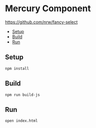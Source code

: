 # Mercury Component

https://github.com/nrw/fancy-select

* [Setup](#setup)
* [Build](#build)
* [Run](#run)

## Setup
    npm install

## Build
    npm run build-js

## Run
    open index.html
